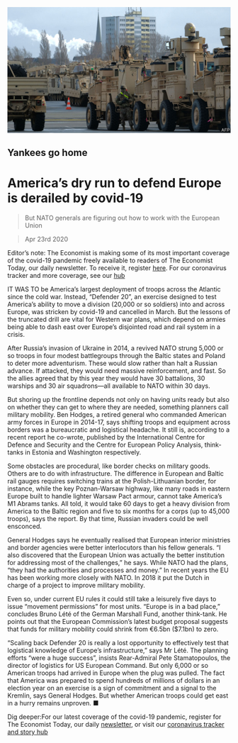 ![](./images/20200425_EUP501.jpg)

## Yankees go home

# America’s dry run to defend Europe is derailed by covid-19

> But NATO generals are figuring out how to work with the European Union

> Apr 23rd 2020

Editor’s note: The Economist is making some of its most important coverage of the covid-19 pandemic freely available to readers of The Economist Today, our daily newsletter. To receive it, register [here](https://www.economist.com//newslettersignup). For our coronavirus tracker and more coverage, see our [hub](https://www.economist.com//coronavirus)

IT WAS TO be America’s largest deployment of troops across the Atlantic since the cold war. Instead, “Defender 20”, an exercise designed to test America’s ability to move a division (20,000 or so soldiers) into and across Europe, was stricken by covid-19 and cancelled in March. But the lessons of the truncated drill are vital for Western war plans, which depend on armies being able to dash east over Europe’s disjointed road and rail system in a crisis.

After Russia’s invasion of Ukraine in 2014, a revived NATO strung 5,000 or so troops in four modest battlegroups through the Baltic states and Poland to deter more adventurism. These would slow rather than halt a Russian advance. If attacked, they would need massive reinforcement, and fast. So the allies agreed that by this year they would have 30 battalions, 30 warships and 30 air squadrons—all available to NATO within 30 days.

But shoring up the frontline depends not only on having units ready but also on whether they can get to where they are needed, something planners call military mobility. Ben Hodges, a retired general who commanded American army forces in Europe in 2014-17, says shifting troops and equipment across borders was a bureaucratic and logistical headache. It still is, according to a recent report he co-wrote, published by the International Centre for Defence and Security and the Centre for European Policy Analysis, think-tanks in Estonia and Washington respectively.

Some obstacles are procedural, like border checks on military goods. Others are to do with infrastructure. The difference in European and Baltic rail gauges requires switching trains at the Polish-Lithuanian border, for instance, while the key Poznan-Warsaw highway, like many roads in eastern Europe built to handle lighter Warsaw Pact armour, cannot take America’s M1 Abrams tanks. All told, it would take 60 days to get a heavy division from America to the Baltic region and five to six months for a corps (up to 45,000 troops), says the report. By that time, Russian invaders could be well ensconced.

General Hodges says he eventually realised that European interior ministries and border agencies were better interlocutors than his fellow generals. “I also discovered that the European Union was actually the better institution for addressing most of the challenges,” he says. While NATO had the plans, “they had the authorities and processes and money.” In recent years the EU has been working more closely with NATO. In 2018 it put the Dutch in charge of a project to improve military mobility.

Even so, under current EU rules it could still take a leisurely five days to issue “movement permissions” for most units. “Europe is in a bad place,” concludes Bruno Lété of the German Marshall Fund, another think-tank. He points out that the European Commission’s latest budget proposal suggests that funds for military mobility could shrink from €6.5bn ($7.1bn) to zero.

“Scaling back Defender 20 is really a lost opportunity to effectively test that logistical knowledge of Europe’s infrastructure,” says Mr Lété. The planning efforts “were a huge success”, insists Rear-Admiral Pete Stamatopoulos, the director of logistics for US European Command. But only 6,000 or so American troops had arrived in Europe when the plug was pulled. The fact that America was prepared to spend hundreds of millions of dollars in an election year on an exercise is a sign of commitment and a signal to the Kremlin, says General Hodges. But whether American troops could get east in a hurry remains unproven. ■

Dig deeper:For our latest coverage of the covid-19 pandemic, register for The Economist Today, our daily [newsletter](https://www.economist.com//newslettersignup), or visit our [coronavirus tracker and story hub](https://www.economist.com//coronavirus)